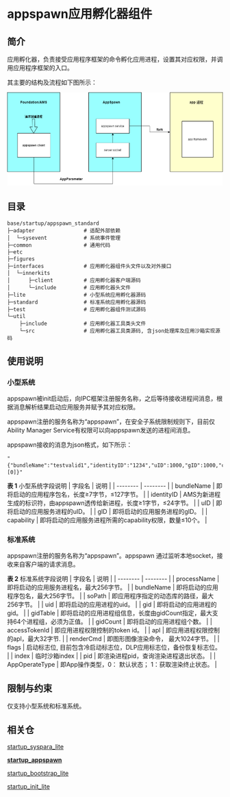 # appspawn应用孵化器组件

## 简介

应用孵化器，负责接受应用程序框架的命令孵化应用进程，设置其对应权限，并调用应用程序框架的入口。

其主要的结构及流程如下图所示：

![](figures/appspawn.png)

## 目录
```
base/startup/appspawn_standard
├─adapter                # 适配外部依赖
│  └─sysevent            # 系统事件管理
├─common                 # 通用代码
├─etc
├─figures
├─interfaces             # 应用孵化器组件头文件以及对外接口
│  └─innerkits
│      ├─client          # 应用孵化器客户端源码
│      └─include         # 应用孵化器头文件
├─lite                   # 小型系统应用孵化器源码
├─standard               # 标准系统应用孵化器源码
├─test                   # 应用孵化器组件测试源码
└─util
    ├─include            # 应用孵化器工具类头文件
    └─src                # 应用孵化器工具类源码, 含json处理库及应用沙箱实现源码
```

## 使用说明

### 小型系统

  appspawn被init启动后，向IPC框架注册服务名称，之后等待接收进程间消息，根据消息解析结果启动应用服务并赋予其对应权限。

  appspawn注册的服务名称为“appspawn”，在安全子系统限制规则下，目前仅Ability Manager Service有权限可以向appspawn发送的进程间消息。

  appspawn接收的消息为json格式，如下所示：
  ```
  "{"bundleName":"testvalid1","identityID":"1234","uID":1000,"gID":1000,"capability":[0]}"
  ```

  **表 1** 小型系统字段说明
  | 字段名 | 说明 |
  | -------- | -------- |
  | bundleName | 即将启动的应用程序包名，长度≥7字节，≤127字节。 |
  | identityID | AMS为新进程生成的标识符，由appspawn透传给新进程，长度≥1字节，≤24字节。 |
  | uID | 即将启动的应用服务进程的uID。 |
  | gID | 即将启动的应用服务进程的gID。 |
  | capability | 即将启动的应用服务进程所需的capability权限，数量≤10个。 |

### 标准系统
  appspawn注册的服务名称为“appspawn”。appspawn 通过监听本地socket，接收来自客户端的请求消息。

  **表 2**  标准系统字段说明
  | 字段名 | 说明 |
  | -------- | -------- |
  | processName | 即将启动的应用服务进程名，最大256字节。 |
  | bundleName | 即将启动的应用程序包名，最大256字节。 |
  | soPath | 即应用程序指定的动态库的路径，最大256字节。 |
  | uid | 即将启动的应用进程的uid。 |
  | gid | 即将启动的应用进程的gid。 |
  | gidTable | 即将启动的应用进程组信息，长度由gidCount指定，最大支持64个进程组，必须为正值。 |
  | gidCount | 即将启动的应用进程组个数。 |
  | accessTokenId | 即应用进程权限控制的token id。 |
  | apl | 即应用进程权限控制的apl，最大32字节. |
  | renderCmd | 即图形图像渲染命令， 最大1024字节。 |
  | flags | 启动标志位, 目前包含冷启动标志位，DLP应用标志位，备份恢复标志位。 |
  | index | 临时沙箱index |
  | pid | 即渲染进程pid，查询渲染进程退出状态。 |
  | AppOperateType | 即App操作类型，0： 默认状态； 1：获取渲染终止状态。 |

## 限制与约束
仅支持小型系统和标准系统。

## 相关仓

[startup\_syspara\_lite](https://gitee.com/openharmony/startup_syspara_lite/blob/master/README_zh.md)

**[startup_appspawn](https://gitee.com/openharmony/startup_appspawn/blob/master/README_zh.md)**

[startup\_bootstrap\_lite](https://gitee.com/openharmony/startup_bootstrap_lite/blob/master/README_zh.md)

[startup\_init\_lite](https://gitee.com/openharmony/startup_init_lite/blob/master/README_zh.md)
